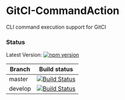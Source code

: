 # GitCI-CommandAction
CLI command execution support for GitCI

### Status
Latest Version: [![npm version](https://badge.fury.io/js/gitci-commandaction.svg)](https://badge.fury.io/js/gitci-commandaction)

| Branch   | Build status |
|----------|:------------:|
| master   | [![Build Status](https://travis-ci.org/jmtvms/GitCI-CommandAction.svg?branch=master)](https://travis-ci.org/jmtvms/GitCI-CommandAction)  |
| develop  | [![Build Status](https://travis-ci.org/jmtvms/GitCI-CommandAction.svg?branch=develop)](https://travis-ci.org/jmtvms/GitCI-CommandAction)  |